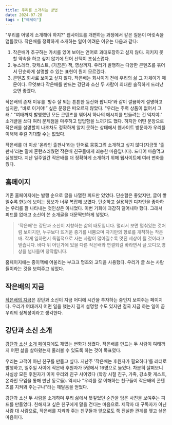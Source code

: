 ```yaml
---
title: 우리를 소개하는 방법
date: 2024-07-28
tags : ["에세이"]
---
```


"우리를 어떻게 소개해야 하지?" 웹사이트를 개편하는 과정에서 같은 질문이 머릿속을 맴돌았다. 작은배를 정확하게 소개하는 일이 어려운 이유는 다음과 같다:

1. 작은배가 추구하는 가치를 있어 보이는 언어로 과대포장하고 싶지 않다. 지키지 못할 약속을 하고 싶지 않기에 단어 선택이 조심스럽다.
2. 뉴스레터, 팟캐스트, (가끔은) 책, 영상까지. 우리가 발행하는 다양한 콘텐츠를 묶어서 단순하게 설명할 수 있는 표현이 뭔지 모르겠다.
3. 콘텐츠 회사로 보이고 싶지 않다. 작은배는 회사이기 전에 우리의 삶 그 자체이기 때문이다. 무엇보다 작은배를 만드는 강단과 소신 두 사람이 최대한 솔직하게 드러났으면 좋겠다.

작은배의 존재 이유를 '방수 잘 되는 튼튼한 등산화 팝니다'와 같이 깔끔하게 설명하고 싶지만, “바로 이거야!” 싶은 문장은 떠오르지 않았다. "우리는 주력 상품이 없어서 그래." "여태까지 발행했던 모든 콘텐츠를 엮어서 하나의 메시지를 만들려는 건 억지야." 소개글을 쓰다 여러 문제점을 마주하고 답답함을 느끼기도 했다. 하지만 어떤 문장으로 작은배를 설명할지 나조차도 정확하게 알지 못하는 상태에서 웹사이트 방문자가 우리를 이해해 주길 기대할 수는 없었다.

작은배를 더 이상 '온라인 출판사'라는 단어로 뭉뚱그려 소개하고 싶지 않다(지금껏 '출판사'라는 말에 혼란스러웠던 작은배 친구들에게 죄송한 마음입니다). 드디어 마음먹고 실행했다. 지난 일주일간 작은배를 더 정확하게 소개하기 위해 웹사이트에 여러 변화를 줬다.

## 홈페이지
기존 홈페이지에는 발행 순으로 글을 나열한 피드만 있었다. 단순함은 좋았지만, 글이 쌓일수록 한눈에 보이는 정보가 너무 복잡해 보였다. 단순하고 실용적인 디자인을 좋아하는 우리를 잘 나타내는 첫인상은 아니었다. 이번 기회에 과감히 덜어내야 했다. 그래서 피드를 없애고 소신이 쓴 소개글을 대문짝만하게 넣었다.

> '작은배'는 강단과 소신이 지향하는 삶의 태도입니다. 멀리서 보면 멈춰있는 것처럼 보이지만, 누구보다 뜨거운 증기를 내뿜으며 자기만의 항로를 개척하는 작은 배. 작게 일하면서 독립적으로 사는 사람이 많아질수록 멋진 세상이 될 것이라고 믿습니다. 바다 위 어딘가에 있을 다른 작은배와 연결되길 바라면서 글,오디오,영상을 넘나들며 창작합니다.

홈페이지에는 종이책에 어울리는 부크크 명조와 고딕을 사용했다. 우리가 글 쓰는 사람들이라는 것을 보여주고 싶었다.

## 작은배의 지금
[작은배의 지금](https://jagunbae.com/about/)은 강단과 소신이 지금 어디에 시간을 투자하는 중인지 보여주는 페이지다. 우리가 여태까지 어떤 일을 했는지 길게 설명할 수도 있지만 결국 지금 하는 일이 곧 우리의 정체성이라고 생각한다.

## 강단과 소신 소개
[강단과 소신 소개 페이지](https://jagunbae.com/team/)에도 재밌는 변화가 생겼다. 작은배를 만드는 두 사람이 여태까지 어떤 삶을 살아왔는지 둘러볼 수 있도록 하는 것이 목표였다.

우리는 고객이 아닌 친구를 만들고 싶다. 지난주 '작은배는 후원자가 필요하다'를 레터로 발행하고, 일주일 사이에 작은배 후원자가 5명에서 16명으로 늘었다. 차분히 살펴보니 사실상 모든 후원자가 이미 우리와 친구 사이였다 (학창 시절 친구, 가족, 강소팟 게스트, 온라인 모임을 통해 만난 동료들). 역시나 "우리를 잘 이해하는 친구들이 작은배의 콘텐츠를 지켜봐 주는구나"라는 깨달음을 얻었다.

강단과 소신 두 사람을 소개하며 우리 삶에서 뜻깊었던 순간을 담은 사진을 보여주는 피드를 만들었다. 친해지고 싶은 친구에게 말을 건다는 마음으로. 제작자 대 구독자가 아닌 사람 대 사람으로, 작은배를 지켜봐 주는 친구들과 앞으로도 쭉 진실한 관계를 맺고 싶은 마음이다.